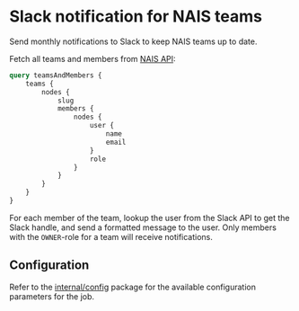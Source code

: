 # Slack notification for NAIS teams
Send monthly notifications to Slack to keep NAIS teams up to date.

Fetch all teams and members from [NAIS API](https://github.com/nais/api):

```graphql
query teamsAndMembers {
    teams {
        nodes {
            slug
            members {
                nodes {
                    user {
                        name
                        email
                    }
                    role
                }
            }
        }
    }
}
```

For each member of the team, lookup the user from the Slack API to get the Slack handle, and send a formatted message to
the user. Only members with the `OWNER`-role for a team will receive notifications. 

## Configuration

Refer to the [internal/config](internal/config/config.go) package for the available configuration parameters for the job.